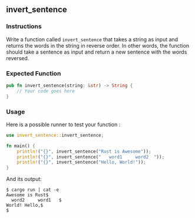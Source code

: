 ## invert_sentence

### Instructions

Write a function called `invert_sentence` that takes a string as input and returns the words in the string in reverse order.
In other words, the function should take a sentence as input and return a new sentence with the words reversed.

### Expected Function

```rust
pub fn invert_sentence(string: &str) -> String {
    // Your code goes here
}
```

### Usage

Here is a possible runner to test your function :

```rust
use invert_sentence::invert_sentence;

fn main() {
    println!("{}", invert_sentence("Rust is Awesome"));
    println!("{}", invert_sentence("   word1     word2  "));
    println!("{}", invert_sentence("Hello, World!"));
}
```

And its output:

```console
$ cargo run | cat -e
Awesome is Rust$
  word2     word1   $
World! Hello,$
$
```
